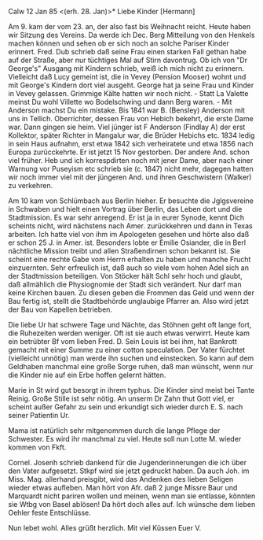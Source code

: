  Calw 12 Jan 85
 <(erh. 28. Jan)>*
Liebe Kinder [Hermann]

Am 9. kam der vom 23. an, der also fast bis Weihnacht reicht. Heute haben wir Sitzung des Vereins. Da werde ich Dec. Berg Mitteilung von den Henkels machen können und sehen ob er sich noch an solche Pariser Kinder erinnert. Fred. Dub schrieb daß seine Frau einen starken Fall gethan habe auf der Straße, aber nur tüchtiges Mal auf Stirn davontrug. Ob ich von "Dr George's" Ausgang mit Kindern schrieb, weiß ich mich nicht zu erinnern. Vielleicht daß Lucy gemeint ist, die in Vevey (Pension Mooser) wohnt und mit George's Kindern dort viel ausgeht. George hat ja seine Frau und Kinder in Vevey gelassen. Grimmige Kälte hatten wir noch nicht. - Statt La Valette meinst Du wohl Villette wo Bodelschwing und dann Berg waren. - Mit Anderson machst Du ein mistake. Bis 1841 war B. (Bensley) Anderson mit uns in Tellich. Oberrichter, dessen Frau von Hebich bekehrt, die erste Dame war. Dann gingen sie heim. Viel jünger ist F Anderson (Findlay A) der erst Kollektor, später Richter in Mangalur war, die Brüder Hebichs etc. 1834 ledig in sein Haus aufnahm, erst etwa 1842 sich verheiratete und etwa 1856 nach Europa zurücckehrte. Er ist jetzt 15 Nov gestorben. Der andere And. schon viel früher. Heb und ich korrespdirten noch mit jener Dame, aber nach einer Warnung vor Puseyism etc schrieb sie (c. 1847) nicht mehr, dagegen hatten wir noch immer viel mit der jüngeren And. und ihren Geschwistern (Walker) zu verkehren.

Am 10 kam von Schlümbach aus Berlin hieher. Er besuchte die Jglgsvereine in Schwaben und hielt einen Vortrag über Berlin, das Leben dort und die Stadtmission. Es war sehr anregend. Er ist ja in eurer Synode, kennt Dich scheints nicht, wird nächstens nach Amer. zurückkehren und dann in Texas arbeiten. Ich hatte viel von ihm im Apologeten gesehen und hörte also daß er schon 25 J. in Amer. ist. Besonders lobte er Emilie Osiander, die in Berl nächtliche Mission treibt und allen Straßendirnen schon bekannt ist. Sie scheint eine rechte Gabe vom Herrn erhalten zu haben und manche Frucht einzuernten. Sehr erfreulich ist, daß auch so viele vom hohen Adel sich an der Stadtmission beteiligen. Von Stöcker hält Schl sehr hoch und glaubt, daß allmählich die Physiognomie der Stadt sich verändert. Nur darf man keine Kirchen bauen. Zu diesen geben die Frommen das Geld und wenn der Bau fertig ist, stellt die Stadtbehörde unglaubige Pfarrer an. Also wird jetzt der Bau von Kapellen betrieben.

Die liebe Ur hat schwere Tage und Nächte, das Stöhnen geht oft lange fort, die Ruhezeiten werden weniger. Oft ist sie auch etwas verwirrt. Heute kam ein betrübter Bf vom lieben Fred. D. Sein Louis ist bei ihm, hat Bankrott gemacht mit einer Summe zu einer cotton speculation. Der Vater fürchtet (vielleicht unnötig) man werde ihn suchen und einstecken. So kann auf dem Geldhaben manchmal eine große Sorge ruhen, daß man wünscht, wenn nur die Kinder nie auf ein Erbe hoffen gelernt hätten.

Marie in St wird gut besorgt in ihrem typhus. Die Kinder sind meist bei Tante Reinig. Große Stille ist sehr nötig. An unserm Dr Zahn thut Gott viel, er scheint außer Gefahr zu sein und erkundigt sich wieder durch E. S. nach seiner Patientin Ur.

Mama ist natürlich sehr mitgenommen durch die lange Pflege der Schwester. Es wird ihr manchmal zu viel. Heute soll nun Lotte M. wieder kommen von Fkft.

Cornel. Josenh schrieb dankend für die Jugenderinnerungen die ich über den Vater aufgesetzt. Stkpf wird sie jetzt gedruckt haben. Da auch Joh. im Miss. Mag. allerhand preisgibt, wird das Andenken des lieben Seligen wieder etwas aufleben. Man hört von Afr. daß 2 junge Missre Baur und Marquardt nicht pariren wollen und meinen, wenn man sie entlasse, könnten sie Wtbg von Basel ablösen! Da hört doch alles auf. Ich wünsche dem lieben Oehler feste Entschlüsse.

Nun lebet wohl. Alles grüßt herzlich.
 Mit viel Küssen Euer V.
